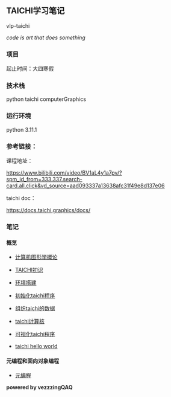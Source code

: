 ## TAICHI学习笔记

vlp-taichi

_code is art that does something_

### 项目

起止时间：大四寒假

### 技术栈

python taichi computerGraphics

### 运行环境

python 3.11.1

### 参考链接：

课程地址：

https://www.bilibili.com/video/BV1aL4y1a7pv/?spm_id_from=333.337.search-card.all.click&vd_source=aad093337a13638afc31f49e8d137e06

taichi doc：

https://docs.taichi.graphics/docs/

### 笔记

#### 概览

* [计算机图形学概论](./notes/概览/计算机图形学概论.md)

* [TAICHI初识](./notes/概览/Taichi初识.md)

* [环境搭建](./notes/概览/环境搭建.md)

* [初始化taichi程序](./notes/概览/初始化taichi程序.md)

* [组织taichi的数据](./notes/概览/组织taichi数据.md)

* [taichi计算核](./notes/概览/taichi计算核.md)

* [可视化taichi程序](./notes/概览/可视化taichi程序.md)

* [taichi hello world](./notes/概览/taichiHelloWorld.md)

#### 元编程和面向对象编程

* [元编程](./notes/元编程&面向对象/元编程.md)

**powered by vezzzingQAQ**